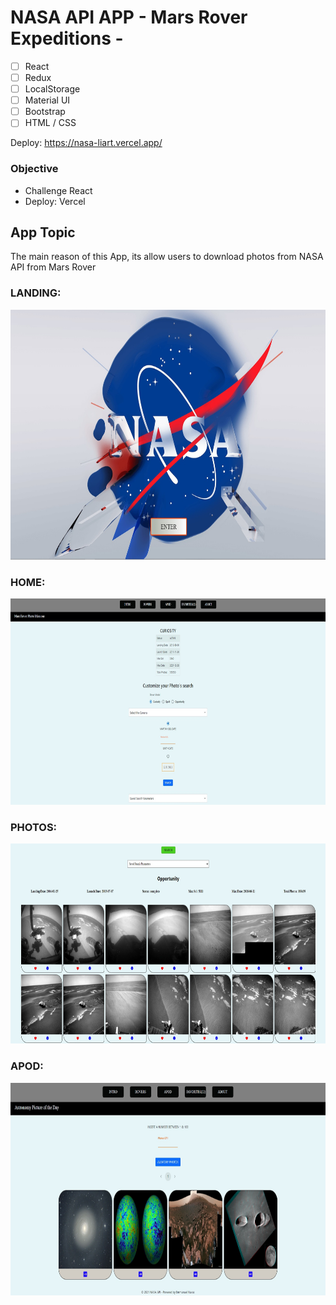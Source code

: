 # NASA API APP - Mars Rover Expeditions -

- [ ] React
- [ ] Redux
- [ ] LocalStorage
- [ ] Material UI
- [ ] Bootstrap
- [ ] HTML / CSS

Deploy: https://nasa-liart.vercel.app/

### Objective

- Challenge React
- Deploy: Vercel

## App Topic

The main reason of this App, its allow users to download photos from NASA API from Mars Rover

### LANDING:

<p>
  <img height="400" src="./public/landing.jpg" />
</p>

### HOME:

<p>
  <img height="330" src="./public/home.jpg" />
</p>

### PHOTOS:

<p>
  <img height="320" src="./public/photos.jpg" />
</p>

### APOD:

<p>
  <img height="340" src="./public/apod.jpg" />
</p>
